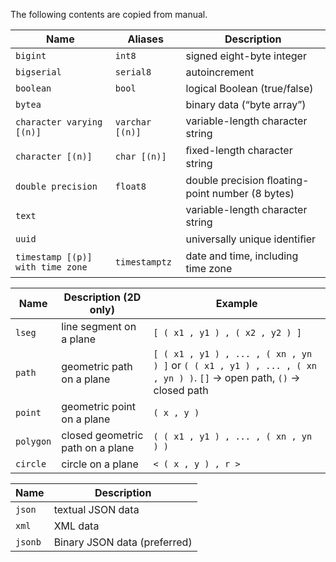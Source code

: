 The following contents are copied from manual.

|Name|Aliases|Description|
|----|-------|-----------|
|`bigint`|`int8`|signed eight-byte integer|
|`bigserial`|`serial8`|autoincrement|
|`boolean`|`bool`|logical Boolean (true/false)|
|`bytea`| |binary data (“byte array”)|
|`character varying [(n)]`|`varchar [(n)]`|variable-length character string|
|`character [(n)]`|`char [(n)]`|ﬁxed-length character string|
|`double precision`|`float8`|double precision ﬂoating-point number (8 bytes)|
|`text`||variable-length character string|
|`uuid`||universally unique identiﬁer|
|`timestamp [(p)] with time zone`|`timestamptz`|date and time, including time zone|



|Name|Description (2D only)|Example|
|----|---------------------|-------|
|`lseg`|line segment on a plane|`[ ( x1 , y1 ) , ( x2 , y2 ) ]`|
|`path`|geometric path on a plane|`[ ( x1 , y1 ) , ... , ( xn , yn ) ]` or `( ( x1 , y1 ) , ... , ( xn , yn ) )`. `[]` -> open path, `()` -> closed path|
|`point`|geometric point on a plane|`( x , y )`|
|`polygon`|closed geometric path on a plane|`( ( x1 , y1 ) , ... , ( xn , yn ) )`|
|`circle`|circle on a plane|`< ( x , y ) , r >`|


|Name|Description|
|----|-----------|
|`json`|textual JSON data|
|`xml`|XML data|
|`jsonb`|Binary JSON data (preferred)|